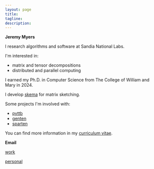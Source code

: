```yaml
---
layout: page
title: 
tagline: 
description: 
---
```


**Jeremy Myers**

I research algorithms and software at Sandia National Labs.

I'm interested in:
- matrix and tensor decompositions
- distributed and parallel computing

I earned my Ph.D. in Computer Science from The College of William and Mary in 2024.

I develop [skema](https://github.com/jeremy-myers/skema) for matrix sketching.

Some projects I'm involved with:
- [pyttb](https://github.com/sandialabs/pyttb)
- [genten](https://github.com/sandialabs/GenTen)
- [sparten](https://github.com/sandialabs/sparten)

You can find more information in my [curriculum vitae](./assets/jeremy-m-myers-cv.pdf).

**Email**

[work](mailto:jermyer@sandia.gov)

[personal](mailto:jeremy.moulton.myers@gmail.com)
